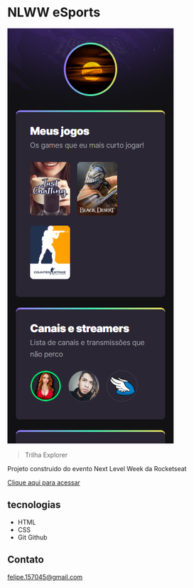 # NLWW eSports

![preview](./.github/preview.png)
>Trilha Explorer

Projeto construido do evento Next Level Week da Rocketseat

[Clique aqui para acessar](https://felipeteste11.github.io/nlw-esports-explorer)

## tecnologias

- HTML
- CSS
- Git Github

## Contato

felipe.157045@gmail.com